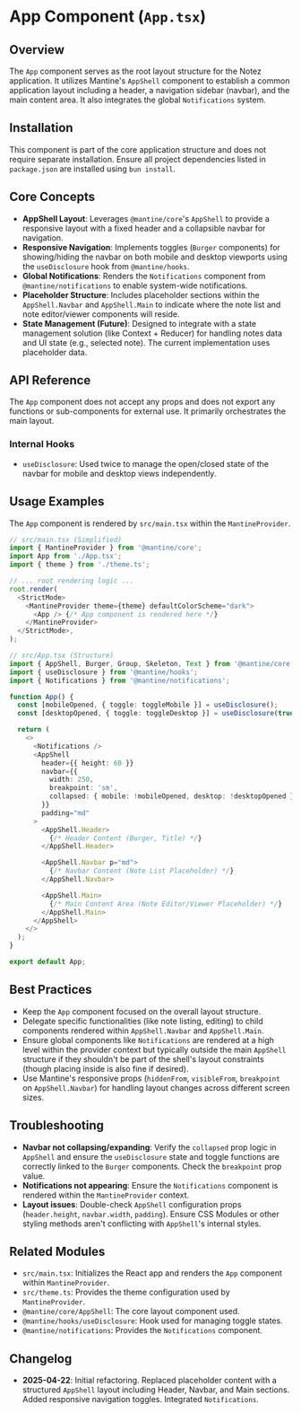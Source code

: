 # App Component (`App.tsx`)

## Overview

The `App` component serves as the root layout structure for the Notez application. It utilizes Mantine's `AppShell` component to establish a common application layout including a header, a navigation sidebar (navbar), and the main content area. It also integrates the global `Notifications` system.

## Installation

This component is part of the core application structure and does not require separate installation. Ensure all project dependencies listed in `package.json` are installed using `bun install`.

## Core Concepts

-   **AppShell Layout**: Leverages `@mantine/core`'s `AppShell` to provide a responsive layout with a fixed header and a collapsible navbar for navigation.
-   **Responsive Navigation**: Implements toggles (`Burger` components) for showing/hiding the navbar on both mobile and desktop viewports using the `useDisclosure` hook from `@mantine/hooks`.
-   **Global Notifications**: Renders the `Notifications` component from `@mantine/notifications` to enable system-wide notifications.
-   **Placeholder Structure**: Includes placeholder sections within the `AppShell.Navbar` and `AppShell.Main` to indicate where the note list and note editor/viewer components will reside.
-   **State Management (Future)**: Designed to integrate with a state management solution (like Context + Reducer) for handling notes data and UI state (e.g., selected note). The current implementation uses placeholder data.

## API Reference

The `App` component does not accept any props and does not export any functions or sub-components for external use. It primarily orchestrates the main layout.

### Internal Hooks

-   `useDisclosure`: Used twice to manage the open/closed state of the navbar for mobile and desktop views independently.

## Usage Examples

The `App` component is rendered by `src/main.tsx` within the `MantineProvider`.

```typescript
// src/main.tsx (Simplified)
import { MantineProvider } from '@mantine/core';
import App from './App.tsx';
import { theme } from './theme.ts';

// ... root rendering logic ...
root.render(
  <StrictMode>
    <MantineProvider theme={theme} defaultColorScheme="dark">
      <App /> {/* App component is rendered here */}
    </MantineProvider>
  </StrictMode>,
);

// src/App.tsx (Structure)
import { AppShell, Burger, Group, Skeleton, Text } from '@mantine/core';
import { useDisclosure } from '@mantine/hooks';
import { Notifications } from '@mantine/notifications';

function App() {
  const [mobileOpened, { toggle: toggleMobile }] = useDisclosure();
  const [desktopOpened, { toggle: toggleDesktop }] = useDisclosure(true);

  return (
    <>
      <Notifications />
      <AppShell
        header={{ height: 60 }}
        navbar={{
          width: 250,
          breakpoint: 'sm',
          collapsed: { mobile: !mobileOpened, desktop: !desktopOpened },
        }}
        padding="md"
      >
        <AppShell.Header>
          {/* Header Content (Burger, Title) */}
        </AppShell.Header>

        <AppShell.Navbar p="md">
          {/* Navbar Content (Note List Placeholder) */}
        </AppShell.Navbar>

        <AppShell.Main>
          {/* Main Content Area (Note Editor/Viewer Placeholder) */}
        </AppShell.Main>
      </AppShell>
    </>
  );
}

export default App;
```

## Best Practices

-   Keep the `App` component focused on the overall layout structure.
-   Delegate specific functionalities (like note listing, editing) to child components rendered within `AppShell.Navbar` and `AppShell.Main`.
-   Ensure global components like `Notifications` are rendered at a high level within the provider context but typically outside the main `AppShell` structure if they shouldn't be part of the shell's layout constraints (though placing inside is also fine if desired).
-   Use Mantine's responsive props (`hiddenFrom`, `visibleFrom`, `breakpoint` on `AppShell.Navbar`) for handling layout changes across different screen sizes.

## Troubleshooting

-   **Navbar not collapsing/expanding**: Verify the `collapsed` prop logic in `AppShell` and ensure the `useDisclosure` state and toggle functions are correctly linked to the `Burger` components. Check the `breakpoint` prop value.
-   **Notifications not appearing**: Ensure the `Notifications` component is rendered within the `MantineProvider` context.
-   **Layout issues**: Double-check `AppShell` configuration props (`header.height`, `navbar.width`, `padding`). Ensure CSS Modules or other styling methods aren't conflicting with `AppShell`'s internal styles.

## Related Modules

-   `src/main.tsx`: Initializes the React app and renders the `App` component within `MantineProvider`.
-   `src/theme.ts`: Provides the theme configuration used by `MantineProvider`.
-   `@mantine/core/AppShell`: The core layout component used.
-   `@mantine/hooks/useDisclosure`: Hook used for managing toggle states.
-   `@mantine/notifications`: Provides the `Notifications` component.

## Changelog

-   **2025-04-22**: Initial refactoring. Replaced placeholder content with a structured `AppShell` layout including Header, Navbar, and Main sections. Added responsive navigation toggles. Integrated `Notifications`.